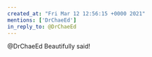 ```yaml
---
created_at: "Fri Mar 12 12:56:15 +0000 2021"
mentions: ['DrChaeEd']
in_reply_to: @DrChaeEd
---
```


@DrChaeEd Beautifully said!
